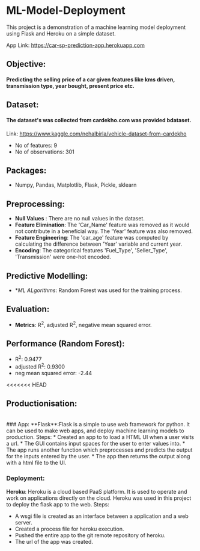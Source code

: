 # ML-Model-Deployment
This project is a demonstration of a machine learning model deployment using Flask and Heroku on a simple dataset.
<br />

App Link: https://car-sp-prediction-app.herokuapp.com
## Objective:
#### Predicting the selling price of a car given features like kms driven, transmission type, year bought, present price etc.

## Dataset: 
#### The dataset's was collected from cardekho.com  was provided bdataset.
Link: https://www.kaggle.com/nehalbirla/vehicle-dataset-from-cardekho
* No of features: 9
* No of observations: 301

## Packages:
* Numpy, Pandas, Matplotlib, Flask, Pickle, sklearn

## Preprocessing:
* **Null Values** : There are no null values in the dataset.
* **Feature Elimination**: The 'Car_Name' feature was removed as it would not contribute in a beneficial way. The 'Year' feature was also removed.
* **Feature Engineering**: The 'car_age' feature was computed by calculating the difference between 'Year' variable and current year.
* **Encoding**: The categorical features 'Fuel_Type', 'Seller_Type', 'Transmission' were one-hot encoded.

## Predictive Modelling:
* **ML ALgorithms*: Random Forest was used for the training process.

## Evaluation:
* **Metrics**: R<sup>2</sup>, adjusted  R<sup>2</sup>, negative mean squared error.

## Performance (Random Forest):
* R<sup>2</sup>: 0.9477
* adjusted R<sup>2</sup>: 0.9300
* neg mean squared error:  -2.44

<<<<<<< HEAD
## Productionisation:
<br />
### App: 
**Flask**:Flask is a simple to use web framework for python. It can be used to make web apps, and deploy machine learning models to production.
Steps:
* Created an app to to load a HTML UI when a user visits a url.
* The GUI contains input spaces for the user to enter values into.
* The app runs another function which preprocesses and predicts the output for the inputs entered by the user.
* The app then returns the output along with a html file to the UI.

### Deployment:
**Heroku**: Heroku is a cloud based PaaS platform. It is used to operate and work on applications directly on the cloud. Heroku was used in this project to deploy the flask app to the web.
Steps:
* A wsgi file is created as an interface between a application and a web server.
* Created a process file for heroku execution.
* Pushed the entire app to the git remote repository of heroku.
* The url of the app was created. 

